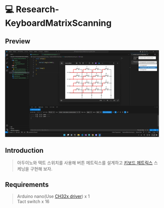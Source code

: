 # 💻 Research-KeyboardMatrixScanning

## Preview

![Preview](./Preview.png)

## Introduction

> 아두이노와 택트 스위치를 사용해 버튼 메트릭스를 설계하고 [키보드 메트릭스](./KeyboardMatrix.png) 스케닝을 구현해 보자.

## Requirements

> Arduino nano(Use [CH32x driver](./Driver/CH34x_Install_Windows_v3_4.zip)) x 1  
> Tact switch x 16  